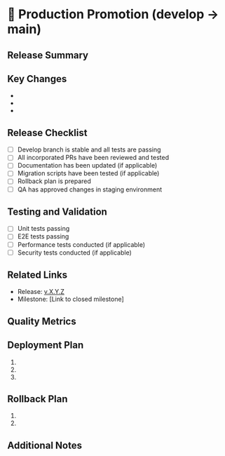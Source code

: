 # 🚀 Production Promotion (develop → main)

## Release Summary
<!-- Briefly describe the set of features being promoted to production -->

## Key Changes
<!-- List the main features, fixes or improvements included in this release -->
- 
- 
- 

## Release Checklist
- [ ] Develop branch is stable and all tests are passing
- [ ] All incorporated PRs have been reviewed and tested
- [ ] Documentation has been updated (if applicable)
- [ ] Migration scripts have been tested (if applicable)
- [ ] Rollback plan is prepared
- [ ] QA has approved changes in staging environment

## Testing and Validation
- [ ] Unit tests passing
- [ ] E2E tests passing
- [ ] Performance tests conducted (if applicable)
- [ ] Security tests conducted (if applicable)

## Related Links
- Release: [v.X.Y.Z](link-to-release)
- Milestone: [Link to closed milestone]

## Quality Metrics
<!-- Add metrics such as test coverage, code analysis, etc. -->

## Deployment Plan
<!-- Describe any special steps needed for this deployment -->
1. 
2. 
3. 

## Rollback Plan
<!-- Describe the contingency plan in case something goes wrong -->
1. 
2. 

## Additional Notes
<!-- Any other information relevant to this promotion -->
